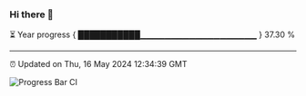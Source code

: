 ### Hi there 👋

⏳ Year progress { ███████████▁▁▁▁▁▁▁▁▁▁▁▁▁▁▁▁▁▁▁ } 37.30 %

---

⏰ Updated on Thu, 16 May 2024 12:34:39 GMT

![Progress Bar CI](https://github.com/ZhaoGui/ZhaoGui/workflows/Progress%20Bar%20CI/badge.svg)
